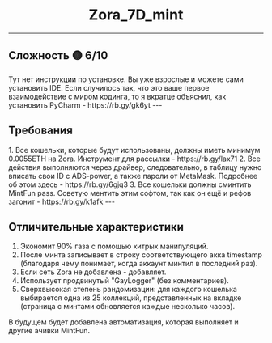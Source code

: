 <h1 align="center">Zora_7D_mint</h1>

---

<h2>Сложность 🟡 6/10</h2>
Тут нет инструкции по установке. Вы уже взрослые и можете сами установить IDE.
Если случилось так, что это ваше первое взаимодействие с миром кодинга, то я вкратце объяснил, как установить PyCharm - https://rb.gy/gk6yt
---

<h2>Требования</h2>
1. Все кошельки, которые будут использованы, должны иметь минимум 0.0055ETH на Zora. Инструмент для рассылки - https://rb.gy/lax71
2. Все действия выполняются через драйвер, следовательно, в таблицу нужно вписать свои ID с ADS-power, а также пароли от MetaMask. Подробнее об этом здесь - https://rb.gy/6gjq3
3. Все кошельки должны сминтить MintFun pass. Советую ментить этим софтом, так как он ещё и рефов загонит - https://rb.gy/k1afk
---

<h2>Отличительные характеристики</h2>

1) Экономит 90% газа с помощью хитрых манипуляций.
2) После минта записывает в строку соответствующего акка timestamp (благодаря чему понимает, когда аккаунт минтил в последний раз).
3) Если сеть Zora не добавлена - добавляет.
4) Использует продвинутый "GayLogger" (без комментариев).
5) Сверхвысокая степень рандомизации: для каждого кошелька выбирается одна из 25 коллекций, представленных на вкладке (страница с минтами обновляется каждые несколько часов).

В будущем будет добавлена автоматизация, которая выполняет и другие ачивки MintFun.
